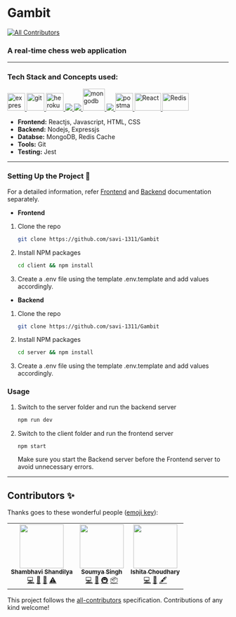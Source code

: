 # Gambit
<!-- ALL-CONTRIBUTORS-BADGE:START - Do not remove or modify this section -->
[![All Contributors](https://img.shields.io/badge/all_contributors-1-orange.svg?style=flat-square)](#contributors-)
<!-- ALL-CONTRIBUTORS-BADGE:END -->
### A real-time chess web application
***
### Tech Stack and Concepts used:

<p align="left"> <a href="https://expressjs.com" target="_blank"> <img src="https://www.vectorlogo.zone/logos/expressjs/expressjs-ar21.svg" alt="express" height="40"/> </a> <a href="https://git-scm.com/" target="_blank"> <img src="https://www.vectorlogo.zone/logos/git-scm/git-scm-icon.svg" alt="git" width="40" height="40"/> </a> <a href="https://heroku.com" target="_blank"> <img src="https://www.vectorlogo.zone/logos/heroku/heroku-icon.svg" alt="heroku" width="40" height="40"/> </a> <a href="https://www.w3.org/html/" target="_blank"> <img src="https://img.icons8.com/color/48/000000/html-5.png"/> </a> <a href="https://developer.mozilla.org/en-US/docs/Web/JavaScript" target="_blank"> <img src="https://img.icons8.com/color/48/000000/javascript.png"/> </a> <a href="https://www.mongodb.com/" target="_blank"> <img src="https://www.vectorlogo.zone/logos/mongodb/mongodb-icon.svg" alt="mongodb" width="50" height="50"/> </a> <a href="https://nodejs.org" target="_blank"> <img src="https://img.icons8.com/color/48/000000/nodejs.png"/> </a> <a href="https://postman.com" target="_blank"> <img src="https://www.vectorlogo.zone/logos/getpostman/getpostman-icon.svg" alt="postman" width="40" height="40"/> </a> <a href="https://reactjs.org/" target="_blank"> <img src="https://upload.wikimedia.org/wikipedia/commons/thumb/a/a7/React-icon.svg/1280px-React-icon.svg.png" alt="React" width="60" height="40"/> </a><img src="https://avatars.githubusercontent.com/u/1529926?s=200&v=4" alt="Redis" width="60" height="40"/> </a>
<br>

* __Frontend:__ Reactjs, Javascript, HTML, CSS
* __Backend:__ Nodejs, Expressjs
* __Databse:__ MongoDB, Redis Cache
* __Tools:__ Git
* __Testing:__ Jest

***

### Setting Up the Project 🔧

For a detailed information, refer [Frontend](https://github.com/savi-1311/Gambit/tree/master/client) and [Backend](https://github.com/savi-1311/Gambit/tree/master/server) documentation separately.

* __Frontend__

1. Clone the repo

   ```sh
   git clone https://github.com/savi-1311/Gambit
   ```
2. Install NPM packages

   ```sh
   cd client && npm install
   ```
3. Create a .env file using the template .env.template and add values accordingly.

* __Backend__

1. Clone the repo

   ```sh
   git clone https://github.com/savi-1311/Gambit
   ```
2. Install NPM packages

   ```sh
   cd server && npm install
   ```
3. Create a .env file using the template .env.template and add values accordingly.
   
### Usage

1.  Switch to the server folder and run the backend server

    ```sh 
    npm run dev
    ```
    
2.  Switch to the client folder and run the frontend server

    ```sh 
    npm start 
    ```
    
    Make sure you start the Backend server before the Frontend server to avoid unnecessary errors.
***

## Contributors ✨

Thanks goes to these wonderful people ([emoji key](https://allcontributors.org/docs/en/emoji-key)):

<!-- ALL-CONTRIBUTORS-LIST:START - Do not remove or modify this section -->
<!-- prettier-ignore-start -->
<!-- markdownlint-disable -->
<table>
  <tr>
    <td align="center"><a href="https://github.com/savi-1311"><img src="https://avatars.githubusercontent.com/u/56017960?v=4?s=100" width="100px;" alt=""/><br /><sub><b>Shambhavi Shandilya</b></sub></a><br /><a href="https://github.com/savi-1311/Gambit/commits?author=savi-1311" title="Code">💻</a> <a href="https://github.com/savi-1311/Gambit/commits?author=savi-1311" title="Documentation">📖</a> <a href="https://github.com/savi-1311/Gambit/pulls?q=is%3Apr+reviewed-by%3Asavi-1311" title="Reviewed Pull Requests">👀</a> <a href="https://github.com/savi-1311/Gambit/commits?author=savi-1311" title="Tests">⚠️</a></td>
    <td align="center"><a href="https://github.com/tend2infinity"><img src="https://avatars.githubusercontent.com/u/61948033?v=4?s=100" width="100px;" alt=""/><br /><sub><b>Soumya Singh</b></sub></a><br /><a href="https://github.com/savi-1311/Gambit/commits?author=tend2infinity" title="Code">💻</a> <a href="#design-tend2infinity" title="Design">🎨</a> <a href="#infra-tend2infinity" title="Infrastructure (Hosting, Build-Tools, etc)">🚇</a> <a href="#platform-tend2infinity" title="Packaging/porting to new platform">📦</a></td>
    <td align="center"><a href="https://github.com/chrysanthemum027"><img src="https://avatars.githubusercontent.com/u/69318862?v=4?s=100" width="100px;" alt=""/><br /><sub><b>Ishita Choudhary</b></sub></a><br /><a href="https://github.com/savi-1311/Gambit/commits?author=chrysanthemum027" title="Code">💻</a> <a href="#design-chrysanthemum027" title="Design">🎨</a> <a href="#content-chrysanthemum027" title="Content">🖋</a></td>

  </tr>
</table>

<!-- markdownlint-restore -->
<!-- prettier-ignore-end -->

<!-- ALL-CONTRIBUTORS-LIST:END -->

This project follows the [all-contributors](https://github.com/all-contributors/all-contributors) specification. Contributions of any kind welcome!